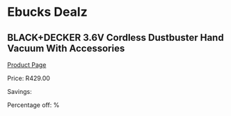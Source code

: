 
# Ebucks Dealz
## BLACK+DECKER 3.6V Cordless Dustbuster Hand Vacuum With Accessories
[Product Page](https://www.ebucks.com/web/shop/productSelected.do?prodId=1010933996&catId=998409624)

Price: R429.00

Savings: 

Percentage off: %
	